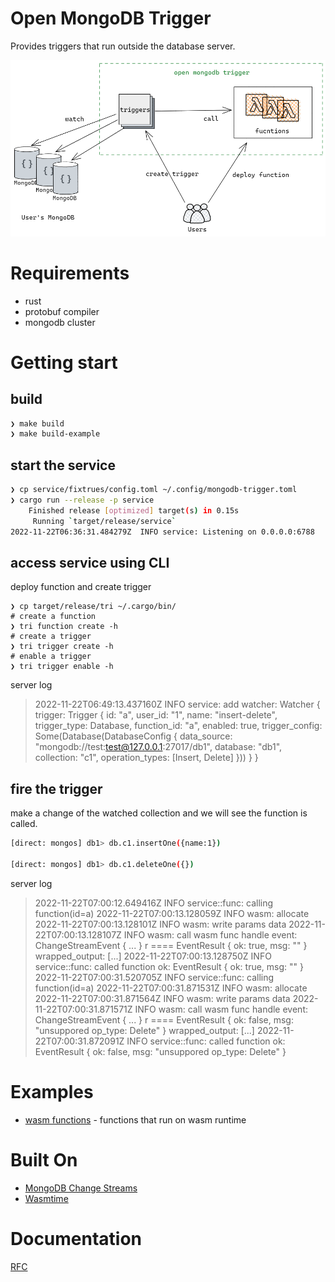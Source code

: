 # Open MongoDB Trigger

Provides triggers that run outside the database server.

![basic arch](rfcs/images/arch01.png)

# Requirements

* rust
* protobuf compiler
* mongodb cluster


# Getting start

## build

```bash
❯ make build
❯ make build-example
```

## start the service

```bash
❯ cp service/fixtrues/config.toml ~/.config/mongodb-trigger.toml
❯ cargo run --release -p service
    Finished release [optimized] target(s) in 0.15s
     Running `target/release/service`
2022-11-22T06:36:31.484279Z  INFO service: Listening on 0.0.0.0:6788

```


## access service using CLI

deploy function and create trigger

```
❯ cp target/release/tri ~/.cargo/bin/
# create a function
❯ tri function create -h
# create a trigger
❯ tri trigger create -h
# enable a trigger
❯ tri trigger enable -h
```

server log

>2022-11-22T06:49:13.437160Z  INFO service: add watcher: Watcher { trigger: Trigger { id: "a", user_id: "1", name: "insert-delete", trigger_type: Database, function_id: "a", enabled: true, trigger_config: Some(Database(DatabaseConfig { data_source: "mongodb://test:test@127.0.0.1:27017/db1", database: "db1", collection: "c1", operation_types: [Insert, Delete] })) } }


## fire the trigger

make a change of the watched collection and we will see the function is called.

```bash
[direct: mongos] db1> db.c1.insertOne({name:1})

[direct: mongos] db1> db.c1.deleteOne({})
```

server log

> 2022-11-22T07:00:12.649416Z  INFO service::func: calling function(id=a)
2022-11-22T07:00:13.128059Z  INFO wasm: allocate
2022-11-22T07:00:13.128101Z  INFO wasm: write params data
2022-11-22T07:00:13.128107Z  INFO wasm: call wasm func
handle event: ChangeStreamEvent { ... }
r ==== EventResult { ok: true, msg: "" }
wrapped_output: [...]
2022-11-22T07:00:13.128750Z  INFO service::func: called function ok: EventResult { ok: true, msg: "" }
2022-11-22T07:00:31.520705Z  INFO service::func: calling function(id=a)
2022-11-22T07:00:31.871531Z  INFO wasm: allocate
2022-11-22T07:00:31.871564Z  INFO wasm: write params data
2022-11-22T07:00:31.871571Z  INFO wasm: call wasm func
handle event: ChangeStreamEvent { ... }
r ==== EventResult { ok: false, msg: "unsuppored op_type: Delete" }
wrapped_output: [...]
2022-11-22T07:00:31.872091Z  INFO service::func: called function ok: EventResult { ok: false, msg: "unsuppored op_type: Delete" }

# Examples

- [wasm functions](examples/wasm/README.md) - functions that run on wasm runtime


# Built On

- [MongoDB Change Streams](https://www.mongodb.com/docs/manual/changeStreams/#change-streams)
- [Wasmtime](https://github.com/bytecodealliance/wasmtime)

# Documentation

[RFC](rfcs)
